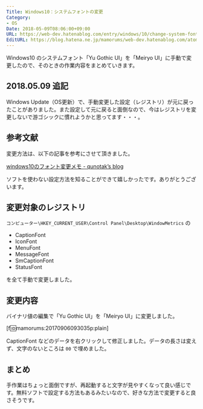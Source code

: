 ```yaml
---
Title: Windows10：システムフォントの変更
Category:
- OS
Date: 2018-05-09T08:06:00+09:00
URL: https://web-dev.hatenablog.com/entry/windows/10/change-system-font
EditURL: https://blog.hatena.ne.jp/mamorums/web-dev.hatenablog.com/atom/entry/8599973812295439558
---
```


Windows10 のシステムフォント「Yu Gothic UI」を「Meiryo UI」に手動で変更したので、そのときの作業内容をまとめていきます。


## 2018.05.09 追記
Windows Update（OS更新）で、手動変更した設定（レジストリ）が元に戻ったことがありました。また設定して元に戻ると面倒なので、今はレジストリを変更しないで游ゴシックに慣れようかと思ってます・・・。


## 参考文献
変更方法は、以下の記事を参考にさせて頂きました。

[windows10のフォント変更メモ - qunotak’s blog](http://qunotak.hatenablog.com/entry/2016/08/05/020704)

ソフトを使わない設定方法を知ることができて嬉しかったです。ありがとうございます。


## 変更対象のレジストリ
`コンピューター\HKEY_CURRENT_USER\Control Panel\Desktop\WindowMetrics` の

- CaptionFont
- IconFont
- MenuFont
- MessageFont
- SmCaptionFont
- StatusFont

を全て手動で変更しました。


## 変更内容
バイナリ値の編集で「Yu Gothic UI」を「Meiryo UI」に変更しました。

[f:id:mamorums:20170906093035p:plain]

CaptionFont などのデータを右クリックして修正しました。データの長さは変えず、文字のないところは `00` で埋めました。


## まとめ
手作業はちょっと面倒ですが、再起動すると文字が見やすくなって良い感じです。無料ソフトで設定する方法もあるみたいなので、好きな方法で変更すると良さそうです。
